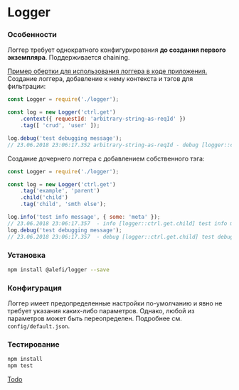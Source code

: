 # Logger

### Особенности
Логгер требует однократного конфигурирования <b>до создания первого экземпляра</b>. Поддерживается chaining.

[Пример обертки для использования логгера в коде приложения.](../tools/wrapper/logger.js)
Создание логгера, добавление к нему контекста и тэгов для фильтрации:

```javascript
const Logger = require('./logger');

const log = new Logger('ctrl.get')
    .context({ requestId: 'arbitrary-string-as-reqId' })
    .tag([ 'crud', 'user' ]);

log.debug('test debugging message');
// 23.06.2018 23:06:17.352 arbitrary-string-as-reqId - debug [logger::ctrl.get] test debugging message {"ctx":{"requestId":"arbitrary-string-as-reqId"},"tags":["crud","user"]}
```

Создание дочернего логгера с добавлением собственного тэга:
```javascript
const Logger = require('./logger');

const log = new Logger('ctrl.get')
    .tag('example', 'parent')
    .child('child')
    .tag('child', 'smth else');

log.info('test info message', { some: 'meta' });
// 23.06.2018 23:06:17.357  - info [logger::ctrl.get.child] test info message {"some":"meta","tags":["example","parent","child","smth else"]}
log.debug('test debugging message');
// 23.06.2018 23:06:17.357  - debug [logger::ctrl.get.child] test debugging message {"tags":["example","parent","child","smth else"]}
```

### Установка
```bash
npm install @alefi/logger --save
```

### Конфигурация
Логгер имеет предопределенные настройки по-умолчанию и явно не требует указания каких-либо параметров. Однако, любой из параметров может быть переопределен.
Подробнее см. `config/default.json`.

### Тестирование
```bash
npm install
npm test
```
[Todo](todo/ru.todo)
